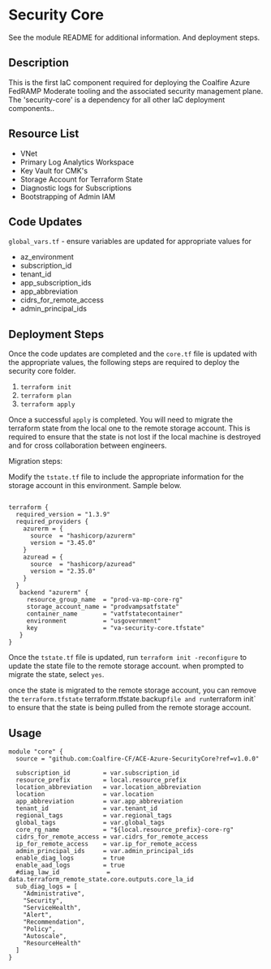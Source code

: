 # Security Core

See the module README for additional information. And deployment steps.

## Description

This is the first IaC component required for deploying the Coalfire Azure FedRAMP Moderate tooling and the associated security management plane. The 'security-core' is a dependency for all other IaC deployment components..

## Resource List

- VNet
- Primary Log Analytics Workspace
- Key Vault for CMK's
- Storage Account for Terraform State
- Diagnostic logs for Subscriptions
- Bootstrapping of Admin IAM

## Code Updates

`global_vars.tf` - ensure variables are updated for appropriate values for

- az_environment
- subscription_id
- tenant_id
- app_subscription_ids
- app_abbreviation
- cidrs_for_remote_access
- admin_principal_ids

## Deployment Steps

Once the code updates are completed and the `core.tf` file is updated with the appropriate values, the following steps are required to deploy the security core folder.

1. `terraform init`
2. `terraform plan`
3. `terraform apply`

Once a successful `apply` is completed. You will need to migrate the terraform state from the local one to the remote storage account. This is required to ensure that the state is not lost if the local machine is destroyed and for cross collaboration between engineers.

Migration steps:

Modify the `tstate.tf` file to include the appropriate information for the storage account in this environment. Sample below.

```hcl

terraform {
  required_version = "1.3.9"
  required_providers {
    azurerm = {
      source  = "hashicorp/azurerm"
      version = "3.45.0"
    }
    azuread = {
      source  = "hashicorp/azuread"
      version = "2.35.0"
    }
  }
   backend "azurerm" {
     resource_group_name  = "prod-va-mp-core-rg"
     storage_account_name = "prodvampsatfstate"
     container_name       = "vatfstatecontainer"
     environment          = "usgovernment"
     key                  = "va-security-core.tfstate"
   }
}
```

Once the `tstate.tf` file is updated, run `terraform init -reconfigure` to update the state file to the remote storage account. when prompted to migrate the state, select `yes`.

once the state is migrated to the remote storage account, you can remove the `terraform.tfstate` terraform.tfstate.backup` file and run `terraform init` to ensure that the state is being pulled from the remote storage account.

## Usage

```hcl
module "core" {
  source = "github.com:Coalfire-CF/ACE-Azure-SecurityCore?ref=v1.0.0"

  subscription_id         = var.subscription_id
  resource_prefix         = local.resource_prefix
  location_abbreviation   = var.location_abbreviation
  location                = var.location
  app_abbreviation        = var.app_abbreviation
  tenant_id               = var.tenant_id
  regional_tags           = var.regional_tags
  global_tags             = var.global_tags
  core_rg_name            = "${local.resource_prefix}-core-rg"
  cidrs_for_remote_access = var.cidrs_for_remote_access
  ip_for_remote_access    = var.ip_for_remote_access
  admin_principal_ids     = var.admin_principal_ids
  enable_diag_logs        = true
  enable_aad_logs         = true
  #diag_law_id             = data.terraform_remote_state.core.outputs.core_la_id
  sub_diag_logs = [
    "Administrative",
    "Security",
    "ServiceHealth",
    "Alert",
    "Recommendation",
    "Policy",
    "Autoscale",
    "ResourceHealth"
  ]
}
```
